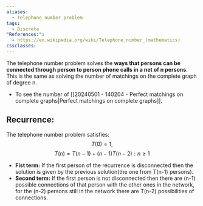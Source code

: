 ```yaml
---
aliases:
  - Telephone number problem
tags:
  - Discrete
"References:":
  - https://en.wikipedia.org/wiki/Telephone_number_(mathematics)
cssclasses:
---
```

The telephone number problem solves the **ways that persons can be connected through person to person phone calls in a net of n persons**. This is the same as solving the number of matchings on the complete graph of degree n. 

+ To see the number of [[20240501 - 140204 - Perfect matchings on complete graphs|Perfect matchings on complete graphs]].
## Recurrence: 
The telephone number problem satisfies: 
$$
T(0) = 1, 
$$
$$
T(n) = T(n-1) + (n-1)T(n-2): n\geq 1
$$
+ **Fist term:** If the first person of the recurrence is disconnected then the solution is given by the previous solution(the one from T(n-1) persons).
+ **Second term:** If the first person is not disconnected then there are (n-1) possible connections of that person with the other ones in the network, for the (n-2) persons still in the network there are T(n-2) possibilities of connections. 




